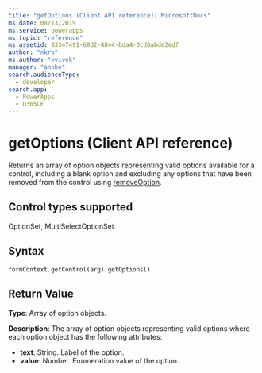 ```yaml
---
title: "getOptions (Client API reference)| MicrosoftDocs"
ms.date: 08/13/2019
ms.service: powerapps
ms.topic: "reference"
ms.assetid: 83347491-68d2-4844-bda4-0cd0abde2edf
author: "nkrb"
ms.author: "kvivek"
manager: "annbe"
search.audienceType: 
  - developer
search.app: 
  - PowerApps
  - D365CE
---
```

# getOptions (Client API reference)

Returns an array of option objects representing valid options available for a control, including a blank option and excluding any options that have been removed from the control using [removeOption](removeOption.md). 

## Control types supported

OptionSet, MultiSelectOptionSet

## Syntax

`formContext.getControl(arg).getOptions()`

## Return Value

**Type**: Array of option objects. 

**Description**: The array of option objects representing valid options where each option object has the following attributes:
- **text**: String. Label of the option.
- **value**: Number. Enumeration value of the option.

